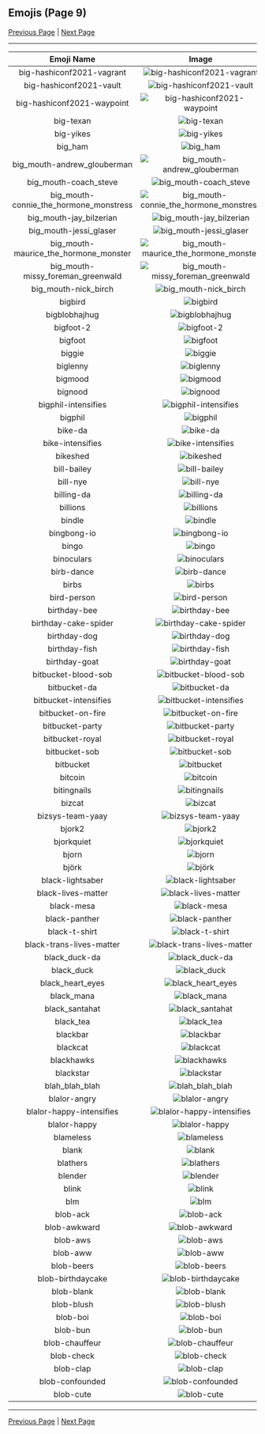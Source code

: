 
## Emojis (Page 9)

[Previous Page](/docs/hashicorp/page-b-0008.md)
  | [Next Page](/docs/hashicorp/page-b-0010.md)

<hr />

|Emoji Name|Image|
| :-: | :-: |
|big-hashiconf2021-vagrant| ![big-hashiconf2021-vagrant](/emojis/hashicorp/big-hashiconf2021-vagrant.png)|
|big-hashiconf2021-vault| ![big-hashiconf2021-vault](/emojis/hashicorp/big-hashiconf2021-vault.png)|
|big-hashiconf2021-waypoint| ![big-hashiconf2021-waypoint](/emojis/hashicorp/big-hashiconf2021-waypoint.png)|
|big-texan| ![big-texan](/emojis/hashicorp/big-texan.png)|
|big-yikes| ![big-yikes](/emojis/hashicorp/big-yikes.png)|
|big_ham| ![big_ham](/emojis/hashicorp/big_ham.gif)|
|big_mouth-andrew_glouberman| ![big_mouth-andrew_glouberman](/emojis/hashicorp/big_mouth-andrew_glouberman.png)|
|big_mouth-coach_steve| ![big_mouth-coach_steve](/emojis/hashicorp/big_mouth-coach_steve.png)|
|big_mouth-connie_the_hormone_monstress| ![big_mouth-connie_the_hormone_monstress](/emojis/hashicorp/big_mouth-connie_the_hormone_monstress.png)|
|big_mouth-jay_bilzerian| ![big_mouth-jay_bilzerian](/emojis/hashicorp/big_mouth-jay_bilzerian.png)|
|big_mouth-jessi_glaser| ![big_mouth-jessi_glaser](/emojis/hashicorp/big_mouth-jessi_glaser.png)|
|big_mouth-maurice_the_hormone_monster| ![big_mouth-maurice_the_hormone_monster](/emojis/hashicorp/big_mouth-maurice_the_hormone_monster.png)|
|big_mouth-missy_foreman_greenwald| ![big_mouth-missy_foreman_greenwald](/emojis/hashicorp/big_mouth-missy_foreman_greenwald.png)|
|big_mouth-nick_birch| ![big_mouth-nick_birch](/emojis/hashicorp/big_mouth-nick_birch.png)|
|bigbird| ![bigbird](/emojis/hashicorp/bigbird.gif)|
|bigblobhajhug| ![bigblobhajhug](/emojis/hashicorp/bigblobhajhug.png)|
|bigfoot-2| ![bigfoot-2](/emojis/hashicorp/bigfoot-2.png)|
|bigfoot| ![bigfoot](/emojis/hashicorp/bigfoot.jpg)|
|biggie| ![biggie](/emojis/hashicorp/biggie.jpg)|
|biglenny| ![biglenny](/emojis/hashicorp/biglenny.png)|
|bigmood| ![bigmood](/emojis/hashicorp/bigmood.gif)|
|bignood| ![bignood](/emojis/hashicorp/bignood.gif)|
|bigphil-intensifies| ![bigphil-intensifies](/emojis/hashicorp/bigphil-intensifies.gif)|
|bigphil| ![bigphil](/emojis/hashicorp/bigphil.png)|
|bike-da| ![bike-da](/emojis/hashicorp/bike-da.png)|
|bike-intensifies| ![bike-intensifies](/emojis/hashicorp/bike-intensifies.gif)|
|bikeshed| ![bikeshed](/emojis/hashicorp/bikeshed.png)|
|bill-bailey| ![bill-bailey](/emojis/hashicorp/bill-bailey.png)|
|bill-nye| ![bill-nye](/emojis/hashicorp/bill-nye.png)|
|billing-da| ![billing-da](/emojis/hashicorp/billing-da.png)|
|billions| ![billions](/emojis/hashicorp/billions.jpg)|
|bindle| ![bindle](/emojis/hashicorp/bindle.png)|
|bingbong-io| ![bingbong-io](/emojis/hashicorp/bingbong-io.jpg)|
|bingo| ![bingo](/emojis/hashicorp/bingo.png)|
|binoculars| ![binoculars](/emojis/hashicorp/binoculars.png)|
|birb-dance| ![birb-dance](/emojis/hashicorp/birb-dance.gif)|
|birbs| ![birbs](/emojis/hashicorp/birbs.jpg)|
|bird-person| ![bird-person](/emojis/hashicorp/bird-person.png)|
|birthday-bee| ![birthday-bee](/emojis/hashicorp/birthday-bee.png)|
|birthday-cake-spider| ![birthday-cake-spider](/emojis/hashicorp/birthday-cake-spider.png)|
|birthday-dog| ![birthday-dog](/emojis/hashicorp/birthday-dog.png)|
|birthday-fish| ![birthday-fish](/emojis/hashicorp/birthday-fish.png)|
|birthday-goat| ![birthday-goat](/emojis/hashicorp/birthday-goat.png)|
|bitbucket-blood-sob| ![bitbucket-blood-sob](/emojis/hashicorp/bitbucket-blood-sob.png)|
|bitbucket-da| ![bitbucket-da](/emojis/hashicorp/bitbucket-da.png)|
|bitbucket-intensifies| ![bitbucket-intensifies](/emojis/hashicorp/bitbucket-intensifies.gif)|
|bitbucket-on-fire| ![bitbucket-on-fire](/emojis/hashicorp/bitbucket-on-fire.gif)|
|bitbucket-party| ![bitbucket-party](/emojis/hashicorp/bitbucket-party.gif)|
|bitbucket-royal| ![bitbucket-royal](/emojis/hashicorp/bitbucket-royal.png)|
|bitbucket-sob| ![bitbucket-sob](/emojis/hashicorp/bitbucket-sob.png)|
|bitbucket| ![bitbucket](/emojis/hashicorp/bitbucket.png)|
|bitcoin| ![bitcoin](/emojis/hashicorp/bitcoin.jpg)|
|bitingnails| ![bitingnails](/emojis/hashicorp/bitingnails.jpg)|
|bizcat| ![bizcat](/emojis/hashicorp/bizcat.png)|
|bizsys-team-yaay| ![bizsys-team-yaay](/emojis/hashicorp/bizsys-team-yaay.gif)|
|bjork2| ![bjork2](/emojis/hashicorp/bjork2.png)|
|bjorkquiet| ![bjorkquiet](/emojis/hashicorp/bjorkquiet.png)|
|bjorn| ![bjorn](/emojis/hashicorp/bjorn.png)|
|björk| ![björk](/emojis/hashicorp/björk.png)|
|black-lightsaber| ![black-lightsaber](/emojis/hashicorp/black-lightsaber.png)|
|black-lives-matter| ![black-lives-matter](/emojis/hashicorp/black-lives-matter.png)|
|black-mesa| ![black-mesa](/emojis/hashicorp/black-mesa.png)|
|black-panther| ![black-panther](/emojis/hashicorp/black-panther.png)|
|black-t-shirt| ![black-t-shirt](/emojis/hashicorp/black-t-shirt.png)|
|black-trans-lives-matter| ![black-trans-lives-matter](/emojis/hashicorp/black-trans-lives-matter.png)|
|black_duck-da| ![black_duck-da](/emojis/hashicorp/black_duck-da.png)|
|black_duck| ![black_duck](/emojis/hashicorp/black_duck.jpg)|
|black_heart_eyes| ![black_heart_eyes](/emojis/hashicorp/black_heart_eyes.png)|
|black_mana| ![black_mana](/emojis/hashicorp/black_mana.png)|
|black_santahat| ![black_santahat](/emojis/hashicorp/black_santahat.png)|
|black_tea| ![black_tea](/emojis/hashicorp/black_tea.png)|
|blackbar| ![blackbar](/emojis/hashicorp/blackbar.jpg)|
|blackcat| ![blackcat](/emojis/hashicorp/blackcat.jpg)|
|blackhawks| ![blackhawks](/emojis/hashicorp/blackhawks.png)|
|blackstar| ![blackstar](/emojis/hashicorp/blackstar.png)|
|blah_blah_blah| ![blah_blah_blah](/emojis/hashicorp/blah_blah_blah.gif)|
|blalor-angry| ![blalor-angry](/emojis/hashicorp/blalor-angry.png)|
|blalor-happy-intensifies| ![blalor-happy-intensifies](/emojis/hashicorp/blalor-happy-intensifies.gif)|
|blalor-happy| ![blalor-happy](/emojis/hashicorp/blalor-happy.png)|
|blameless| ![blameless](/emojis/hashicorp/blameless.png)|
|blank| ![blank](/emojis/hashicorp/blank.gif)|
|blathers| ![blathers](/emojis/hashicorp/blathers.png)|
|blender| ![blender](/emojis/hashicorp/blender.gif)|
|blink| ![blink](/emojis/hashicorp/blink.gif)|
|blm| ![blm](/emojis/hashicorp/blm.png)|
|blob-ack| ![blob-ack](/emojis/hashicorp/blob-ack.png)|
|blob-awkward| ![blob-awkward](/emojis/hashicorp/blob-awkward.png)|
|blob-aws| ![blob-aws](/emojis/hashicorp/blob-aws.png)|
|blob-aww| ![blob-aww](/emojis/hashicorp/blob-aww.gif)|
|blob-beers| ![blob-beers](/emojis/hashicorp/blob-beers.gif)|
|blob-birthdaycake| ![blob-birthdaycake](/emojis/hashicorp/blob-birthdaycake.gif)|
|blob-blank| ![blob-blank](/emojis/hashicorp/blob-blank.png)|
|blob-blush| ![blob-blush](/emojis/hashicorp/blob-blush.png)|
|blob-boi| ![blob-boi](/emojis/hashicorp/blob-boi.png)|
|blob-bun| ![blob-bun](/emojis/hashicorp/blob-bun.png)|
|blob-chauffeur| ![blob-chauffeur](/emojis/hashicorp/blob-chauffeur.png)|
|blob-check| ![blob-check](/emojis/hashicorp/blob-check.png)|
|blob-clap| ![blob-clap](/emojis/hashicorp/blob-clap.gif)|
|blob-confounded| ![blob-confounded](/emojis/hashicorp/blob-confounded.png)|
|blob-cute| ![blob-cute](/emojis/hashicorp/blob-cute.png)|

<hr/>

[Previous Page](/docs/hashicorp/page-b-0008.md)
  | [Next Page](/docs/hashicorp/page-b-0010.md)